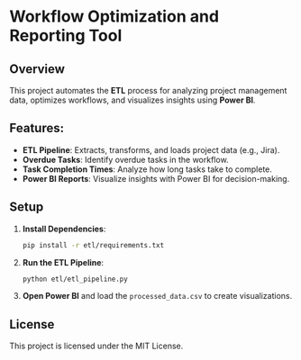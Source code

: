 # Workflow Optimization and Reporting Tool

## Overview
This project automates the **ETL** process for analyzing project management data, optimizes workflows, and visualizes insights using **Power BI**.

## Features:
- **ETL Pipeline**: Extracts, transforms, and loads project data (e.g., Jira).
- **Overdue Tasks**: Identify overdue tasks in the workflow.
- **Task Completion Times**: Analyze how long tasks take to complete.
- **Power BI Reports**: Visualize insights with Power BI for decision-making.

## Setup

1. **Install Dependencies**:
    ```bash
    pip install -r etl/requirements.txt
    ```

2. **Run the ETL Pipeline**:
    ```bash
    python etl/etl_pipeline.py
    ```

3. **Open Power BI** and load the `processed_data.csv` to create visualizations.

## License
This project is licensed under the MIT License.
